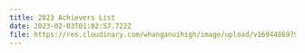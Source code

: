 ```yaml
---
title: 2023 Achievers List
date: 2023-02-03T01:02:57.722Z
file: https://res.cloudinary.com/whanganuihigh/image/upload/v1694486979/Achievers/2023_ACHIEVERS_LIST.pdf
---
```


